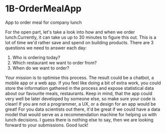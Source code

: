 # 1B-OrderMealApp
App to order meal for company lunch


For the open part, let's take a look into how and when we order lunch.Currently, it can take us up to 30 minutes to figure this out. This is a lot of time we'd rather save and spend on building products.
There are 3 questions we need to answer each day:
1. Who is ordering today?
2. Which restaurant we want to order from?
3. When do we want to order?  

Your mission is to optimise this process.  The result could be a chatbot, a mobile app or a web app. If you feel like doing a bit of extra work, you could store the information gathered in the process and expose statistical data about our favourite meals, restaurants.
Keep in mind, that the app could very well be later developed by someone else, so make sure your code is clean!
If you are not a programmer, a UX, or a design for an app would be great!
For you data scientists out there, it'd be great if we could have a data model that would serve as a recommendation machine for helping us with lunch decisions.
I guess there is nothing else to say, then we are looking forward to your submissions. Good luck!
